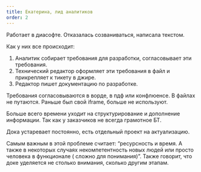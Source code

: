 ```yaml
---
title: Екатерина, лид аналитиков
order: 2
---
```


Работает в диасофте. Отказалась созваниваться, написала текстом.

Как у них все происходит:

1. Аналитик собирает требования для разработки, согласовывает эти требования.
2. Технический редактор оформляет эти требования в файл и прикрепляет к тикету в джире.
3. Редактор пишет документацию по разработке.

Требования согласовываются в ворде, в пдф или конфлюенсе. В файлах не путаются. Раньше был свой iframe, больше не используют.

Больше всего времени уходит на структурирование и дополнение информации. Так как у заказчиков не всегда грамотное БТ.

Дока устаревает постоянно, есть отдельный проект на актуализацию.

Самым важным в этой проблеме считает: “ресурсность и время. А также в некоторых случаях некомпетентность новых людей или просто человека в функционале ( сложно для понимания)”. Также говорит, что доке уделяется не столько внимания, сколько другим этапам.